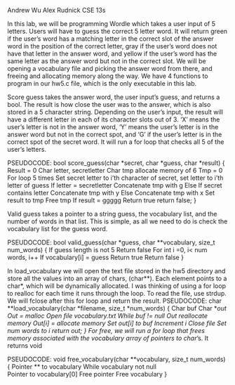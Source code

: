 Andrew Wu
Alex Rudnick
CSE 13s

In this lab, we will be programming Wordle which takes a user input of 5 letters. Users will have to guess the correct 5 letter word. It will return green if the user’s word has a matching letter in the correct slot of the answer word in the position of the correct letter, gray if the user’s word does not have that letter in the answer word, and yellow if the user’s word has the same letter as the answer word but not in the correct slot. We will be opening a vocabulary file and picking the answer word from there, and freeing and allocating memory along the way. We have 4 functions to program in our hw5.c file, which is the only executable in this lab.   

Score guess takes the answer word, the user input’s guess, and returns a bool. The result is how close the user was to the answer, which is also stored in a 5 character string. Depending on the user’s input, the result will have a different letter in each of its character slots out of 3. ‘X’ means the user’s letter is not in the answer word, ‘Y’ means the user’s letter is in the answer word but not in the correct spot, and ‘G’ if the user’s letter is in the correct spot of the secret word. It will run a for loop that checks all 5 of the user’s letters. 

PSEUDOCODE:
bool score_guess(char *secret, char *guess, char *result) {
Result = 0
Char letter, secretletter
Char tmp allocate memory of 6
Tmp = 0
For loop 5 times
		Set secret letter to i’th character of secret, set letter to i’th letter of guess
		If letter = secretletter
			Concatenate tmp with g
		Else
			If secret contains letter
				Concatenate tmp with y
			Else
				Concatenate tmp with x
		Set result to tmp
		Free tmp
		If result = ggggg
			Return true
  	return false;
}

Valid guess takes a pointer to a string guess, the vocabulary list, and the number of words in that list. This is simple, as all we need to do is check the vocabulary list for the guess word.

PSEUDOCODE:
bool valid_guess(char *guess, char **vocabulary, size_t num_words) {
  If guess length is not 5
	Return false
	For int i =0, i< num words, i++
		If vocabulary[i] = guess
			Return true
Return false
}

In load_vocabulary we will open the text file stored in the hw5 directory and store all the values into an array of chars, (char**). Each element points to a char*, which will be dynamically allocated. I was thinking of using a for loop to realloc for each time it runs through the loop. To read the file, use strdup. We will fclose after this for loop and return the result. 
PSEUDOCODE:
char **load_vocabulary(char *filename, size_t *num_words) {
	Char buf
	Char **out
	Out = malloc
	Open file vocabulary.txt
	While buf != null
		Out reallocate memory
		Out[i] = allocate memory
		Set out[i] to buf
		Increment i
	Close file
	Set num words to i
  return out;
}
For free, we will run a for loop that frees memory associated with the vocabulary array of pointers to char*’s. It returns void 

PSEUDOCODE:
void free_vocabulary(char **vocabulary, size_t num_words) {
	Pointer ** to vocabulary
	While vocabulary not null	
		Pointer to vocabulary[0]
		Free pointer
	Free vocabulary
}






